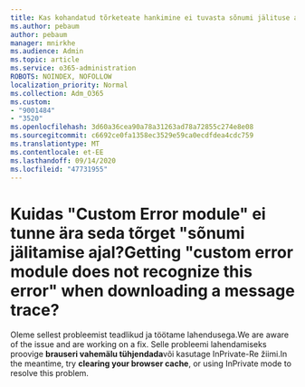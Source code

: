 ```yaml
---
title: Kas kohandatud tõrketeate hankimine ei tuvasta sõnumi jälituse allalaadimisel seda tõrget?
ms.author: pebaum
author: pebaum
manager: mnirkhe
ms.audience: Admin
ms.topic: article
ms.service: o365-administration
ROBOTS: NOINDEX, NOFOLLOW
localization_priority: Normal
ms.collection: Adm_O365
ms.custom:
- "9001484"
- "3520"
ms.openlocfilehash: 3d60a36cea90a78a31263ad78a72855c274e8e08
ms.sourcegitcommit: c6692ce0fa1358ec3529e59ca0ecdfdea4cdc759
ms.translationtype: MT
ms.contentlocale: et-EE
ms.lasthandoff: 09/14/2020
ms.locfileid: "47731955"
---
```

# <a name="getting-custom-error-module-does-not-recognize-this-error-when-downloading-a-message-trace"></a><span data-ttu-id="23cf4-102">Kuidas "Custom Error module" ei tunne ära seda tõrget "sõnumi jälitamise ajal?</span><span class="sxs-lookup"><span data-stu-id="23cf4-102">Getting "custom error module does not recognize this error" when downloading a message trace?</span></span>

<span data-ttu-id="23cf4-103">Oleme sellest probleemist teadlikud ja töötame lahendusega.</span><span class="sxs-lookup"><span data-stu-id="23cf4-103">We are aware of the issue and are working on a fix.</span></span>  <span data-ttu-id="23cf4-104">Selle probleemi lahendamiseks proovige **brauseri vahemälu tühjendada**või kasutage InPrivate-Re žiimi.</span><span class="sxs-lookup"><span data-stu-id="23cf4-104">In the meantime, try **clearing your browser cache**, or using InPrivate mode to resolve this problem.</span></span>